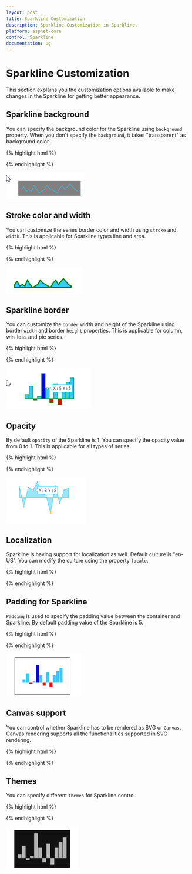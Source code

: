 ```yaml
---
layout: post
title: Sparkline Customization
description: Sparkline Customization in Sparkline.
platform: aspnet-core
control: Sparkline
documentation: ug
---
```


# Sparkline Customization

This section explains you the customization options available to make changes in the Sparkline for getting better appearance.

## Sparkline background

You can specify the background color for the Sparkline using `background` property. When you don't specify the `background`, it takes "transparent" as background color. 

{% highlight html %}

<ej-spark-line id="spark" background="blue">          
                               
</ej-spark-line>

{% endhighlight %} 

![](Sparkline-Customization_images/Sparkline-Customization_img1.png)

## Stroke color and width

You can customize the series border color and width using `stroke` and `width`. This is applicable for Sparkline types line and area.

{% highlight html %}

<ej-spark-line id="spark" stroke="blue" width="3">          
                               
</ej-spark-line>

{% endhighlight %} 

![](Sparkline-Customization_images/Sparkline-Customization_img2.png)

## Sparkline border

You can customize the `border` width and height of the Sparkline using border `width` and border `height` properties. This is applicable for column, win-loss and pie series.

{% highlight html %}

<ej-spark-line id="spark">          

<e-border width="50" height="10"> </e-border>
                               
</ej-spark-line>


{% endhighlight %} 

![](Sparkline-Customization_images/Sparkline-Customization_img3.png)

## Opacity

By default `opacity` of the Sparkline is 1. You can specify the opacity value from 0 to 1. This is applicable for all types of series. 

{% highlight html %}

<ej-spark-line id="spark" opacity="0.5">          
                               
</ej-spark-line>

{% endhighlight %} 

![](Sparkline-Customization_images/Sparkline-Customization_img4.png)

## Localization

Sparkline is having support for localization as well. Default culture is "en-US". You can modify the culture using the property `locale`.

{% highlight html %}

<ej-spark-line id="spark" opacity="0.5">          
                               
</ej-spark-line>

{% endhighlight %} 

## Padding for Sparkline

`Padding` is used to specify the padding value between the container and Sparkline. By default padding value of the Sparkline is 5. 

{% highlight html %}

<ej-spark-line id="spark" padding="2">          
                               
</ej-spark-line>

{% endhighlight %} 

![](Sparkline-Customization_images/Sparkline-Customization_img5.png)

## Canvas support

You can control whether Sparkline has to be rendered as SVG or `Canvas`. Canvas rendering supports all the functionalities supported in SVG rendering.

{% highlight html %}

<ej-spark-line id="spark" enable-canvas-rendering="true">          
                               
</ej-spark-line>

{% endhighlight %} 

## Themes

You can specify different `themes` for Sparkline control.

{% highlight html %}

<ej-spark-line id="spark" theme="saffaron">          
                               
</ej-spark-line>

{% endhighlight %} 

![](Sparkline-Customization_images/Sparkline-Customization_img6.png)